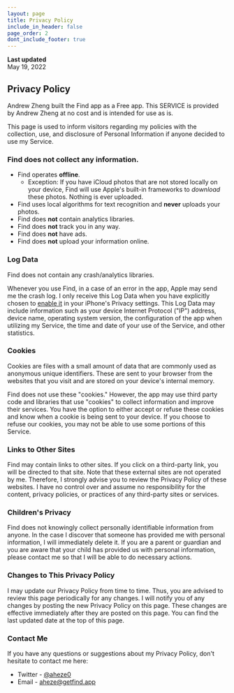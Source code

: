 ```yaml
---
layout: page
title: Privacy Policy
include_in_header: false
page_order: 2
dont_include_footer: true
---
```


**Last updated**  
May 19, 2022

## Privacy Policy

Andrew Zheng built the Find app as a Free app. This SERVICE is provided by Andrew Zheng at no cost and is intended for use as is.

This page is used to inform visitors regarding my policies with the collection, use, and disclosure of Personal Information if anyone decided to use my Service.

### Find does not collect any information.
- Find operates **offline**.
    - Exception: If you have iCloud photos that are not stored locally on your device, Find will use Apple's built-in frameworks to *download* these photos. Nothing is ever uploaded.
- Find uses local algorithms for text recognition and **never** uploads your photos.
- Find does **not** contain analytics libraries.
- Find does **not** track you in any way.
- Find does **not** have ads.
- Find does **not** upload your information online.

### Log Data

Find does not contain any crash/analytics libraries.

Whenever you use Find, in a case of an error in the app, Apple may send me the crash log. I only receive this Log Data when you have explicitly chosen to [enable it](https://support.apple.com/en-us/HT202100) in your iPhone's Privacy settings. This Log Data may include information such as your device Internet Protocol ("IP") address, device name, operating system version, the configuration of the app when utilizing my Service, the time and date of your use of the Service, and other statistics.

### Cookies

Cookies are files with a small amount of data that are commonly used as anonymous unique identifiers. These are sent to your browser from the websites that you visit and are stored on your device's internal memory.

Find does not use these "cookies." However, the app may use third party code and libraries that use "cookies" to collect information and improve their services. You have the option to either accept or refuse these cookies and know when a cookie is being sent to your device. If you choose to refuse our cookies, you may not be able to use some portions of this Service.

### Links to Other Sites

Find may contain links to other sites. If you click on a third-party link, you will be directed to that site. Note that these external sites are not operated by me. Therefore, I strongly advise you to review the Privacy Policy of these websites. I have no control over and assume no responsibility for the content, privacy policies, or practices of any third-party sites or services.

### Children's Privacy

Find does not knowingly collect personally identifiable information from anyone. In the case I discover that someone has provided me with personal information, I will immediately delete it. If you are a parent or guardian and you are aware that your child has provided us with personal information, please contact me so that I will be able to do necessary actions.

### Changes to This Privacy Policy

I may update our Privacy Policy from time to time. Thus, you are advised to review this page periodically for any changes. I will notify you of any changes by posting the new Privacy Policy on this page. These changes are effective immediately after they are posted on this page. You can find the last updated date at the top of this page.

### Contact Me

If you have any questions or suggestions about my Privacy Policy, don't hesitate to contact me here:

- Twitter - [@aheze0](https://twitter.com/aheze0)
- Email - [aheze@getfind.app](mailto:aheze@getfind.app)

